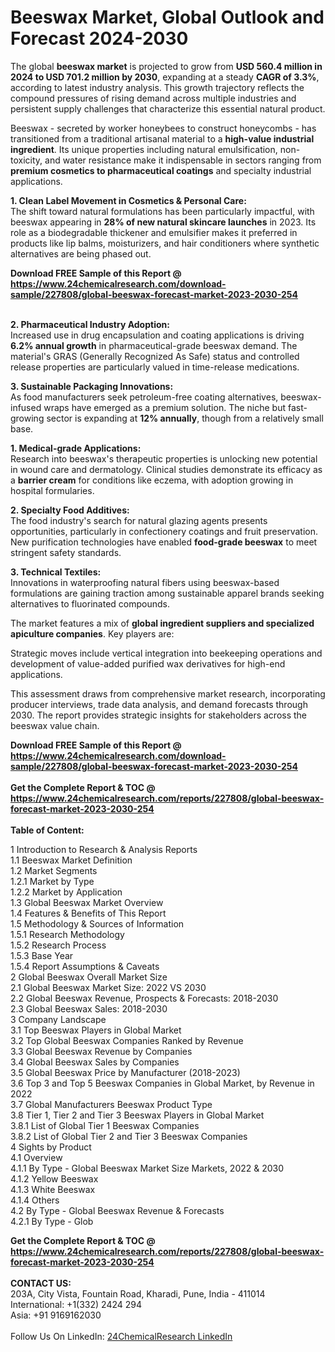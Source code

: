 <h1>Beeswax Market, Global Outlook and Forecast 2024-2030</h1><p>The global <strong>beeswax market</strong> is projected to grow from <strong>USD 560.4 million in 2024 to USD 701.2 million by 2030</strong>, expanding at a steady <strong>CAGR of 3.3%</strong>, according to latest industry analysis. This growth trajectory reflects the compound pressures of rising demand across multiple industries and persistent supply challenges that characterize this essential natural product.</p><p>Beeswax - secreted by worker honeybees to construct honeycombs - has transitioned from a traditional artisanal material to a <strong>high-value industrial ingredient</strong>. Its unique properties including natural emulsification, non-toxicity, and water resistance make it indispensable in sectors ranging from <strong>premium cosmetics to pharmaceutical coatings</strong> and specialty industrial applications.</p><p><strong>1. Clean Label Movement in Cosmetics &amp; Personal Care:</strong><br>
The shift toward natural formulations has been particularly impactful, with beeswax appearing in <strong>28% of new natural skincare launches</strong> in 2023. Its role as a biodegradable thickener and emulsifier makes it preferred in products like lip balms, moisturizers, and hair conditioners where synthetic alternatives are being phased out.</p><div><b>Download FREE Sample of this Report @ 
            <a href="https://www.24chemicalresearch.com/download-sample/227808/global-beeswax-forecast-market-2023-2030-254">
            https://www.24chemicalresearch.com/download-sample/227808/global-beeswax-forecast-market-2023-2030-254</a></b></div><br><p><strong>2. Pharmaceutical Industry Adoption:</strong><br>
Increased use in drug encapsulation and coating applications is driving <strong>6.2% annual growth</strong> in pharmaceutical-grade beeswax demand. The material's GRAS (Generally Recognized As Safe) status and controlled release properties are particularly valued in time-release medications.</p><p><strong>3. Sustainable Packaging Innovations:</strong><br>
As food manufacturers seek petroleum-free coating alternatives, beeswax-infused wraps have emerged as a premium solution. The niche but fast-growing sector is expanding at <strong>12% annually</strong>, though from a relatively small base.</p><p><strong>1. Medical-grade Applications:</strong><br>
Research into beeswax's therapeutic properties is unlocking new potential in wound care and dermatology. Clinical studies demonstrate its efficacy as a <strong>barrier cream</strong> for conditions like eczema, with adoption growing in hospital formularies.</p><p><strong>2. Specialty Food Additives:</strong><br>
The food industry's search for natural glazing agents presents opportunities, particularly in confectionery coatings and fruit preservation. New purification technologies have enabled <strong>food-grade beeswax</strong> to meet stringent safety standards.</p><p><strong>3. Technical Textiles:</strong><br>
Innovations in waterproofing natural fibers using beeswax-based formulations are gaining traction among sustainable apparel brands seeking alternatives to fluorinated compounds.</p><p>The market features a mix of <strong>global ingredient suppliers and specialized apiculture companies</strong>. Key players are:</p><p>Strategic moves include vertical integration into beekeeping operations and development of value-added purified wax derivatives for high-end applications.</p><p>This assessment draws from comprehensive market research, incorporating producer interviews, trade data analysis, and demand forecasts through 2030. The report provides strategic insights for stakeholders across the beeswax value chain.</p><div><b>Download FREE Sample of this Report @ 
            <a href="https://www.24chemicalresearch.com/download-sample/227808/global-beeswax-forecast-market-2023-2030-254">
            https://www.24chemicalresearch.com/download-sample/227808/global-beeswax-forecast-market-2023-2030-254</a></b></div><br><div><b>Get the Complete Report & TOC @ 
            <a href="https://www.24chemicalresearch.com/reports/227808/global-beeswax-forecast-market-2023-2030-254">
            https://www.24chemicalresearch.com/reports/227808/global-beeswax-forecast-market-2023-2030-254</a></b></div><br>
            <b>Table of Content:</b><p>1 Introduction to Research & Analysis Reports<br />
    1.1 Beeswax Market Definition<br />
    1.2 Market Segments<br />
        1.2.1 Market by Type<br />
        1.2.2 Market by Application<br />
    1.3 Global Beeswax Market Overview<br />
    1.4 Features & Benefits of This Report<br />
    1.5 Methodology & Sources of Information<br />
        1.5.1 Research Methodology<br />
        1.5.2 Research Process<br />
        1.5.3 Base Year<br />
        1.5.4 Report Assumptions & Caveats<br />
2 Global Beeswax Overall Market Size<br />
    2.1 Global Beeswax Market Size: 2022 VS 2030<br />
    2.2 Global Beeswax Revenue, Prospects & Forecasts: 2018-2030<br />
    2.3 Global Beeswax Sales: 2018-2030<br />
3 Company Landscape<br />
    3.1 Top Beeswax Players in Global Market<br />
    3.2 Top Global Beeswax Companies Ranked by Revenue<br />
    3.3 Global Beeswax Revenue by Companies<br />
    3.4 Global Beeswax Sales by Companies<br />
    3.5 Global Beeswax Price by Manufacturer (2018-2023)<br />
    3.6 Top 3 and Top 5 Beeswax Companies in Global Market, by Revenue in 2022<br />
    3.7 Global Manufacturers Beeswax Product Type<br />
    3.8 Tier 1, Tier 2 and Tier 3 Beeswax Players in Global Market<br />
        3.8.1 List of Global Tier 1 Beeswax Companies<br />
        3.8.2 List of Global Tier 2 and Tier 3 Beeswax Companies<br />
4 Sights by Product<br />
    4.1 Overview<br />
        4.1.1 By Type - Global Beeswax Market Size Markets, 2022 & 2030<br />
        4.1.2 Yellow Beeswax<br />
        4.1.3 White Beeswax<br />
        4.1.4 Others<br />
    4.2 By Type - Global Beeswax Revenue & Forecasts<br />
        4.2.1 By Type - Glob</p><div><b>Get the Complete Report & TOC @ 
            <a href="https://www.24chemicalresearch.com/reports/227808/global-beeswax-forecast-market-2023-2030-254">
            https://www.24chemicalresearch.com/reports/227808/global-beeswax-forecast-market-2023-2030-254</a></b></div><br><b>CONTACT US:</b><br>
            203A, City Vista, Fountain Road, Kharadi, Pune, India - 411014<br>
            International: +1(332) 2424 294<br>
            Asia: +91 9169162030 <br><br>
            Follow Us On LinkedIn: <a href="https://www.linkedin.com/company/24chemicalresearch/">24ChemicalResearch LinkedIn</a>